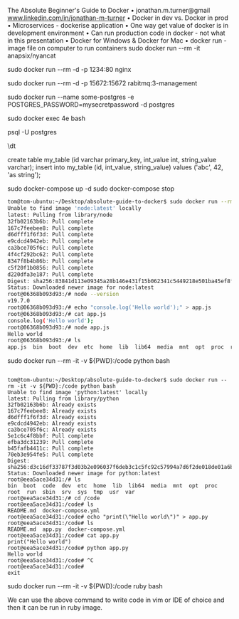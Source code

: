 The Absolute Beginner's Guide to Docker
 • jonathan.m.turner@gmail
www.linkedin.com/in/jonathan-m-turner
 • Docker in dev vs. Docker in prod
 • Microservices - dockerise application
 • One way get value of docker is in development environment
 • Can run production code in docker - not what in this presentation
 • Docker for Windows & Docker for Mac
 • docker run - image file on computer to run containers
sudo docker run --rm -it anapsix/nyancat

sudo docker run --rm -d -p 1234:80 nginx

sudo docker run --rm -d -p 15672:15672 rabitmq:3-management

sudo docker run --name some-postgres -e POSTGRES_PASSWORD=mysecretpassword -d postgres

sudo docker exec 4e bash

psql -U postgres

\dt

create table my_table (id varchar primary_key, int_value int, string_value varchar);
insert into my_table (id, int_value, string_value) values ('abc', 42, 'as string');

sudo docker-compose up -d
sudo docker-compose stop

```bash
tom@tom-ubuntu:~/Desktop/absolute-guide-to-docker$ sudo docker run --rm -it node bash
Unable to find image 'node:latest' locally
latest: Pulling from library/node
32fb02163b6b: Pull complete 
167c7feebee8: Pull complete 
d6dfff1f6f3d: Pull complete 
e9cdcd4942eb: Pull complete 
ca3bce705f6c: Pull complete 
4f4cf292bc62: Pull complete 
8347f8b4b86b: Pull complete 
c5f20f1b0856: Pull complete 
d220dfa3e187: Pull complete 
Digest: sha256:83841d113e09345a28b146e431f15b062341c5449218e501ba45ef8f9cff6049
Status: Downloaded newer image for node:latest
root@06368b093d93:/# node --version
v19.7.0
root@06368b093d93:/# echo "console.log('Hello world');" > app.js
root@06368b093d93:/# cat app.js
console.log('Hello world');
root@06368b093d93:/# node app.js
Hello world
root@06368b093d93:/# ls
app.js	bin  boot  dev	etc  home  lib	lib64  media  mnt  opt	proc  root  run  sbin  srv  sys  tmp  usr  var
```

sudo docker run --rm -it -v ${PWD}:/code python bash

```

tom@tom-ubuntu:~/Desktop/absolute-guide-to-docker$ sudo docker run --rm -it -v ${PWD}:/code python bash
Unable to find image 'python:latest' locally
latest: Pulling from library/python
32fb02163b6b: Already exists 
167c7feebee8: Already exists 
d6dfff1f6f3d: Already exists 
e9cdcd4942eb: Already exists 
ca3bce705f6c: Already exists 
5e1c6c4f8bbf: Pull complete 
efba3dc31239: Pull complete 
b45fafb4411c: Pull complete 
70eb3e954fe5: Pull complete 
Digest: sha256:d3c16df33787f3d03b2e096037f6deb3c1c5fc92c57994a7d6f2de018de01a6b
Status: Downloaded newer image for python:latest
root@eea5ace34d31:/# ls
bin  boot  code  dev  etc  home  lib  lib64  media  mnt  opt  proc  root  run  sbin  srv  sys  tmp  usr  var
root@eea5ace34d31:/# cd /code
root@eea5ace34d31:/code# ls
README.md  docker-compose.yml
root@eea5ace34d31:/code# echo "print(\"Hello world\")" > app.py
root@eea5ace34d31:/code# ls
README.md  app.py  docker-compose.yml
root@eea5ace34d31:/code# cat app.py
print("Hello world")
root@eea5ace34d31:/code# python app.py
Hello world
root@eea5ace34d31:/code# ^C
root@eea5ace34d31:/code# 
exit

```

sudo docker run --rm -it -v ${PWD}:/code ruby bash

We can use the above command to write code in vim or IDE of choice and then it can be run in ruby image.
